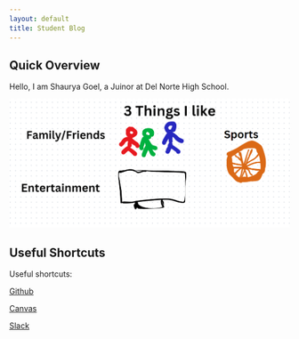 ```yaml
---
layout: default
title: Student Blog
---
```



## Quick Overview

Hello, I am Shaurya Goel, a Juinor at Del Norte High School.

![Overview Picture](./pictures/image.PNG)

## Useful Shortcuts

Useful shortcuts:

[Github](https://github.com/STG-7)

[Canvas](https://poway.instructure.com/courses/141513/assignments)

[Slack](https://app.slack.com/client/TRDESSQ3T/CRDESSVA5)
